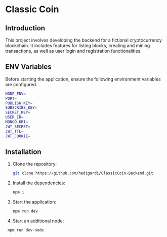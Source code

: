 # Classic Coin

## Introduction

This project involves developing the backend for a fictional cryptocurrency blockchain. It includes features for listing blocks, creating and mining transactions, as well as user login and registration functionalities.

## ENV Variables

Before starting the application, ensure the following environment variables are configured.

```sh
NODE_ENV=
PORT=
PUBLISH_KEY=
SUBSCRIBE_KEY=
SECRET_KEY=
USER_ID=
MONGO_URI=
JWT_SECRET=
JWT_TTL=
JWT_COOKIE=
```

## Installation

1. Clone the repository:
   ```sh
   git clone https://github.com/hedigardi/ClassicCoin-Backend.git
   ```
2. Install the dependencies:
   ```sh
   npm i
   ```
3. Start the application:
   ```sh
   npm run dev
   ```
4. Start an additional node:

```sh
 npm run dev-node
```
